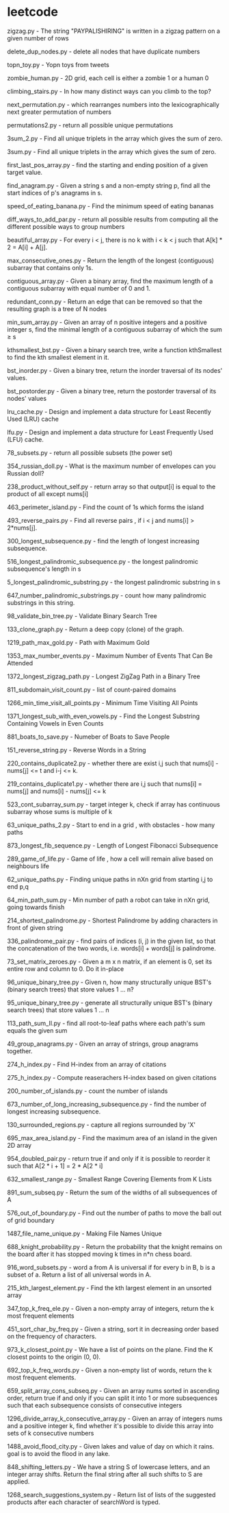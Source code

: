 # leetcode

zigzag.py - The string "PAYPALISHIRING" is written in a zigzag pattern on a given number of rows 

delete_dup_nodes.py  - delete all nodes that have duplicate numbers

topn_toy.py - Yopn toys from tweets

zombie_human.py -  2D grid, each cell is either a zombie 1 or a human 0

climbing_stairs.py - In how many distinct ways can you climb to the top?

next_permutation.py - which rearranges numbers into the lexicographically next greater permutation of numbers

permutations2.py - return all possible unique permutations

3sum_2.py - Find all unique triplets in the array which gives the sum of zero.

3sum.py - Find all unique triplets in the array which gives the sum of zero.

first_last_pos_array.py -  find the starting and ending position of a given target value.

find_anagram.py - Given a string s and a non-empty string p, find all the start indices of p's anagrams in s.

speed_of_eating_banana.py - Find the minimum speed of eating bananas

diff_ways_to_add_par.py - return all possible results from computing all the different possible ways to group numbers

beautiful_array.py - For every i < j, there is no k with i < k < j such that A[k] * 2 = A[i] + A[j].

max_consecutive_ones.py - Return the length of the longest (contiguous) subarray that contains only 1s. 

contiguous_array.py - Given a binary array, find the maximum length of a contiguous subarray with equal number of 0 and 1.

redundant_conn.py - Return an edge that can be removed so that the resulting graph is a tree of N nodes

min_sum_array.py - Given an array of n positive integers and a positive integer s, find the minimal length of a contiguous subarray of which the sum ≥ s

kthsmallest_bst.py - Given a binary search tree, write a function kthSmallest to find the kth smallest element in it.

bst_inorder.py - Given a binary tree, return the inorder traversal of its nodes' values.

bst_postorder.py - Given a binary tree, return the postorder traversal of its nodes' values

lru_cache.py - Design and implement a data structure for Least Recently Used (LRU) cache

lfu.py -  Design and implement a data structure for Least Frequently Used (LFU) cache.

78_subsets.py - return all possible subsets (the power set)

354_russian_doll.py - What is the maximum number of envelopes can you Russian doll?

238_product_without_self.py - return array so that output[i] is equal to the product of all except nums[i]

463_perimeter_island.py - Find the count of 1s which forms the island

493_reverse_pairs.py - Find all reverse pairs , if i < j and nums[i] > 2*nums[j].

300_longest_subsequence.py - find the length of longest increasing subsequence.

516_longest_palindromic_subsequence.py - the longest palindromic subsequence's length in s

5_longest_palindromic_substring.py - the longest palindromic substring in s

647_number_palindromic_substrings.py - count how many palindromic substrings in this string.

98_validate_bin_tree.py - Validate Binary Search Tree

133_clone_graph.py - Return a deep copy (clone) of the graph.

1219_path_max_gold.py - Path with Maximum Gold

1353_max_number_events.py - Maximum Number of Events That Can Be Attended

1372_longest_zigzag_path.py -  Longest ZigZag Path in a Binary Tree

811_subdomain_visit_count.py -  list of count-paired domains

1266_min_time_visit_all_points.py - Minimum Time Visiting All Points

1371_longest_sub_with_even_vowels.py - Find the Longest Substring Containing Vowels in Even Counts

881_boats_to_save.py - Numeber of Boats to Save People

151_reverse_string.py - Reverse Words in a String

220_contains_duplicate2.py - whether there are exist i,j such that nums[i] - nums[j] <= t and i-j <= k.

219_contains_duplicate1.py - whether there are i,j such that nums[i] = nums[j] and nums[i] - nums[j] <= k

523_cont_subarray_sum.py - target integer k, check if array has continuous subarray whose sums is multiple of k

63_unique_paths_2.py - Start to end in a grid , with obstacles - how many paths

873_longest_fib_sequence.py - Length of Longest Fibonacci Subsequence

289_game_of_life.py - Game of life , how a cell will remain alive based on neighbours life

62_unique_paths.py - Finding unique paths in nXn grid from starting i,j to end p,q

64_min_path_sum.py - Min number of path a robot can take in nXn grid, going towards finish

214_shortest_palindrome.py - Shortest Palindrome by adding characters in front of given string

336_palindrome_pair.py - find pairs of indices (i, j) in the given list, so that the concatenation of the two words, i.e. words[i] + words[j] is palindrome.

73_set_matrix_zeroes.py - Given a m x n matrix, if an element is 0, set its entire row and column to 0. Do it in-place

96_unique_binary_tree.py - Given n, how many structurally unique BST's (binary search trees) that store values 1 ... n?

95_unique_binary_tree.py -  generate all structurally unique BST's (binary search trees) that store values 1 ... n

113_path_sum_II.py - find all root-to-leaf paths where each path's sum equals the given sum

49_group_anagrams.py - Given an array of strings, group anagrams together.

274_h_index.py - Find H-index from an array of citations

275_h_index.py - Compute reaserachers H-index based on given citations

200_number_of_islands.py -  count the number of islands

673_number_of_long_increasing_subsequence.py - find the number of longest increasing subsequence.

130_surrounded_regions.py -  capture all regions surrounded by 'X'

695_max_area_island.py - Find the maximum area of an island in the given 2D array

954_doubled_pair.py - return true if and only if it is possible to reorder it such that A[2 * i + 1] = 2 * A[2 * i]

632_smallest_range.py - Smallest Range Covering Elements from K Lists

891_sum_subseq.py - Return the sum of the widths of all subsequences of A

576_out_of_boundary.py - Find out the number of paths to move the ball out of grid boundary

1487_file_name_unique.py - Making File Names Unique

688_knight_probability.py - Return the probability that the knight remains on the board after it has stopped moving k times in n*n chess board.

916_word_subsets.py - word a from A is universal if for every b in B, b is a subset of a. Return a list of all universal words in A. 

215_kth_largest_element.py -  Find the kth largest element in an unsorted array

347_top_k_freq_ele.py - Given a non-empty array of integers, return the k most frequent elements

451_sort_char_by_freq.py -  Given a string, sort it in decreasing order based on the frequency of characters.

973_k_closest_point.py -  We have a list of points on the plane.  Find the K closest points to the origin (0, 0).

692_top_k_freq_words.py - Given a non-empty list of words, return the k most frequent elements.

659_split_array_cons_subseq.py - Given an array nums sorted in ascending order, return true if and only if you can split it into 1 or more subsequences such that each subsequence consists of consecutive integers

1296_divide_array_k_consecutive_array.py - Given an array of integers nums and a positive integer k, find whether it's possible to divide this array into sets of k consecutive numbers

1488_avoid_flood_city.py - Given lakes and value of day on which it rains.  goal is to avoid the flood in any lake.

848_shifting_letters.py  - We have a string S of lowercase letters, and an integer array shifts. Return the final string after all such shifts to S are applied.

1268_search_suggestions_system.py - Return list of lists of the suggested products after each character of searchWord is typed. 

